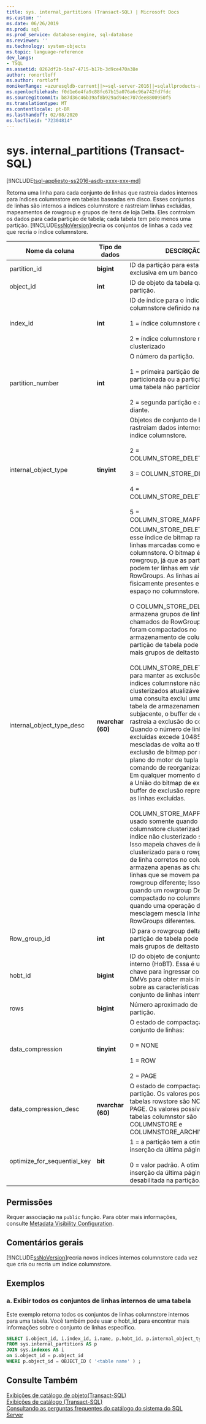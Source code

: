 ```yaml
---
title: sys. internal_partitions (Transact-SQL) | Microsoft Docs
ms.custom: ''
ms.date: 06/26/2019
ms.prod: sql
ms.prod_service: database-engine, sql-database
ms.reviewer: ''
ms.technology: system-objects
ms.topic: language-reference
dev_langs:
- TSQL
ms.assetid: 0262df2b-5ba7-4715-b17b-3d9ce470a38e
author: ronortloff
ms.author: rortloff
monikerRange: =azuresqldb-current||>=sql-server-2016||=sqlallproducts-allversions||>=sql-server-linux-2017||=azuresqldb-mi-current
ms.openlocfilehash: f0d1e6e4fa9c88fc67b15a076a6c96a742fd7fdc
ms.sourcegitcommit: b87d36c46b39af8b929ad94ec707dee8800950f5
ms.translationtype: MT
ms.contentlocale: pt-BR
ms.lasthandoff: 02/08/2020
ms.locfileid: "72304814"
---
```

# <a name="sysinternal_partitions-transact-sql"></a>sys. internal_partitions (Transact-SQL)
[!INCLUDE[tsql-appliesto-ss2016-asdb-xxxx-xxx-md](../../includes/tsql-appliesto-ss2016-asdb-xxxx-xxx-md.md)]

  Retorna uma linha para cada conjunto de linhas que rastreia dados internos para índices columnstore em tabelas baseadas em disco. Esses conjuntos de linhas são internos a índices columnstore e rastreiam linhas excluídas, mapeamentos de rowgroup e grupos de itens de loja Delta. Eles controlam os dados para cada partição de tabela; cada tabela tem pelo menos uma partição. [!INCLUDE[ssNoVersion](../../includes/ssnoversion-md.md)]recria os conjuntos de linhas a cada vez que recria o índice columnstore.   
  
|Nome da coluna|Tipo de dados|DESCRIÇÃO|  
|-----------------|---------------|-----------------|  
|partition_id|**bigint**|ID da partição para esta partição. É exclusiva em um banco de dados.|  
|object_id|**int**|ID de objeto da tabela que contém a partição.|  
|index_id|**int**|ID de índice para o índice columnstore definido na tabela.<br /><br /> 1 = índice columnstore clusterizado<br /><br /> 2 = índice columnstore não clusterizado|  
|partition_number|**int**|O número da partição.<br /><br /> 1 = primeira partição de uma tabela particionada ou a partição única de uma tabela não particionada.<br /><br /> 2 = segunda partição e assim por diante.|  
|internal_object_type|**tinyint**|Objetos de conjunto de linhas que rastreiam dados internos para o índice columnstore.<br /><br /> 2 = COLUMN_STORE_DELETE_BITMAP<br /><br /> 3 = COLUMN_STORE_DELTA_STORE<br /><br /> 4 = COLUMN_STORE_DELETE_BUFFER<br /><br /> 5 = COLUMN_STORE_MAPPING_INDEX|  
|internal_object_type_desc|**nvarchar (60)**|COLUMN_STORE_DELETE_BITMAP-esse índice de bitmap rastreia as linhas marcadas como excluídas do columnstore. O bitmap é para cada rowgroup, já que as partições podem ter linhas em várias RowGroups. As linhas ainda estão fisicamente presentes e ocupando espaço no columnstore.<br /><br /> O COLUMN_STORE_DELTA_STORE-armazena grupos de linhas, chamados de RowGroups, que não foram compactados no armazenamento de colunas. Cada partição de tabela pode ter zero ou mais grupos de deltastore.<br /><br /> COLUMN_STORE_DELETE_BUFFER-para manter as exclusões para índices columnstore não clusterizados atualizáveis. Quando uma consulta exclui uma linha da tabela de armazenamento de linhas subjacente, o buffer de exclusão rastreia a exclusão do columnstore. Quando o número de linhas excluídas excede 1048576, elas são mescladas de volta ao thread de exclusão de bitmap por segundo plano do motor de tupla ou por um comando de reorganização explícito.  Em qualquer momento determinado, a União do bitmap de exclusão e do buffer de exclusão representa todas as linhas excluídas.<br /><br /> COLUMN_STORE_MAPPING_INDEX-usado somente quando o índice columnstore clusterizado tem um índice não clusterizado secundário. Isso mapeia chaves de índice não clusterizado para o rowgroup e a ID de linha corretos no columnstore. Ele armazena apenas as chaves para linhas que se movem para um rowgroup diferente; Isso ocorre quando um rowgroup Delta é compactado no columnstore e quando uma operação de mesclagem mescla linhas de dois RowGroups diferentes.|  
|Row_group_id|**int**|ID para o rowgroup deltastore. Cada partição de tabela pode ter zero ou mais grupos de deltastore.|  
|hobt_id|**bigint**|ID do objeto de conjunto de linhas interno (HoBT). Essa é uma boa chave para ingressar com outras DMVs para obter mais informações sobre as características físicas do conjunto de linhas interno.|  
|rows|**bigint**|Número aproximado de linhas nesta partição.|  
|data_compression|**tinyint**|O estado de compactação para o conjunto de linhas:<br /><br /> 0 = NONE<br /><br /> 1 = ROW<br /><br /> 2 = PAGE|  
|data_compression_desc|**nvarchar (60)**|O estado de compactação para cada partição. Os valores possível para as tabelas rowstore são NONE, ROW e PAGE. Os valores possível para as tabelas columnstor são COLUMNSTORE e COLUMNSTORE_ARCHIVE.|  
|optimize_for_sequential_key|**bit**|1 = a partição tem a otimização de inserção da última página habilitada.<br><br>0 = valor padrão. A otimização de inserção da última página foi desabilitada na partição.|
  
## <a name="permissions"></a>Permissões  
 Requer associação na `public` função. Para obter mais informações, consulte [Metadata Visibility Configuration](../../relational-databases/security/metadata-visibility-configuration.md).  
  
## <a name="general-remarks"></a>Comentários gerais  
 [!INCLUDE[ssNoVersion](../../includes/ssnoversion-md.md)]recria novos índices internos columnstore cada vez que cria ou recria um índice columnstore.  
  
## <a name="examples"></a>Exemplos  
  
### <a name="a-view-all-of-the-internal-rowsets-for-a-table"></a>a. Exibir todos os conjuntos de linhas internos de uma tabela  
 Este exemplo retorna todos os conjuntos de linhas columnstore internos para uma tabela. Você também pode usar o hobt_id para encontrar mais informações sobre o conjunto de linhas específico.  
  
```sql  
SELECT i.object_id, i.index_id, i.name, p.hobt_id, p.internal_object_type_id, p.internal_object_type_desc  
FROM sys.internal_partitions AS p  
JOIN sys.indexes AS i  
on i.object_id = p.object_id  
WHERE p.object_id = OBJECT_ID ( '<table name' ) ;  
```  
  
## <a name="see-also"></a>Consulte Também  
 [Exibições de catálogo de objeto&#40;Transact-SQL&#41;](../../relational-databases/system-catalog-views/object-catalog-views-transact-sql.md)   
 [Exibições de catálogo &#40;Transact-SQL&#41;](../../relational-databases/system-catalog-views/catalog-views-transact-sql.md)   
 [Consultando as perguntas frequentes do catálogo do sistema do SQL Server](../../relational-databases/system-catalog-views/querying-the-sql-server-system-catalog-faq.md)  
  
  

